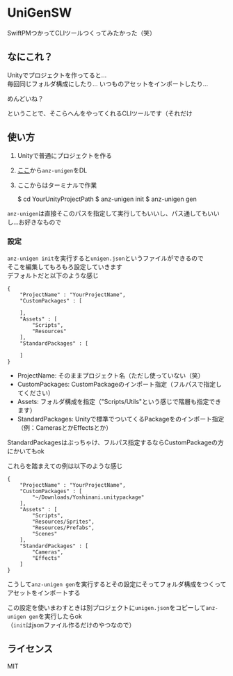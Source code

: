 # UniGenSW
SwiftPMつかってCLIツールつくってみたかった（笑）

## なにこれ？

Unityでプロジェクトを作ってると...  
毎回同じフォルダ構成にしたり...
いつものアセットをインポートしたり...

めんどいね？

ということで、そこらへんをやってくれるCLIツールです（それだけ

## 使い方

1. Unityで普通にプロジェクトを作る
1. [ここ](https://github.com/anzfactory/UniGenSW/releases/latest)から`anz-unigen`をDL
1. ここからはターミナルで作業


    $ cd YourUnityProjectPath
    $ anz-unigen init
    $ anz-unigen gen


`anz-unigen`は直接そこのパスを指定して実行してもいいし、パス通してもいいし...お好きなもので

### 設定

`anz-unigen init`を実行すると`unigen.json`というファイルができるので  
そこを編集してもろもろ設定していきます  
デフォルトだと以下のような感じ

    {
        "ProjectName" : "YourProjectName",
        "CustomPackages" : [

        ],
        "Assets" : [
            "Scripts",
            "Resources"
        ],
        "StandardPackages" : [

        ]
    }

* ProjectName: そのままプロジェクト名（ただし使っていない（笑）  
* CustomPackages: CustomPackageのインポート指定（フルパスで指定してください）  
* Assets: フォルダ構成を指定（"Scripts/Utils"という感じで階層も指定できます）  
* StandardPackages: Unityで標準でついてくるPackageをのインポート指定（例：CamerasとかEffectsとか）

StandardPackagesはぶっちゃけ、フルパス指定するならCustomPackageの方にかいてもok

これらを踏まえての例は以下のような感じ

    {
        "ProjectName" : "YourProjectName",
        "CustomPackages" : [
            "~/Downloads/Yoshinani.unitypackage"
        ],
        "Assets" : [
            "Scripts",
            "Resources/Sprites",
            "Resources/Prefabs",
            "Scenes"
        ],
        "StandardPackages" : [
            "Cameras",
            "Effects"
        ]
    }

こうして`anz-unigen gen`を実行するとその設定にそってフォルダ構成をつくってアセットをインポートする

この設定を使いまわすときは別プロジェクトに`unigen.json`をコピーして`anz-unigen gen`を実行したらok  
（`init`はjsonファイル作るだけのやつなので）

## ライセンス

MIT
